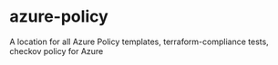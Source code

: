 # azure-policy
A location for all Azure Policy templates, terraform-compliance tests, checkov policy for Azure
